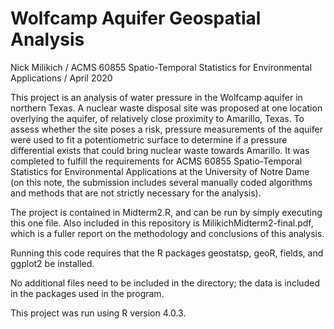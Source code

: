 # Wolfcamp Aquifer Geospatial Analysis

Nick Milikich /
ACMS 60855 Spatio-Temporal Statistics for Environmental Applications /
April 2020

This project is an analysis of water pressure in the Wolfcamp aquifer in northern Texas. A nuclear waste disposal site was proposed at one location overlying the aquifer, of relatively close proximity to Amarillo, Texas. To assess whether the site poses a risk, pressure measurements of the aquifer were used to fit a potentiometric surface to determine if a pressure differential exists that could bring nuclear waste towards Amarillo. It was completed to fulfill the requirements for ACMS 60855 Spatio-Temporal Statistics for Environmental Applications at the University of Notre Dame (on this note, the submission includes several manually coded algorithms and methods that are not strictly necessary for the analysis).

The project is contained in Midterm2.R, and can be run by simply executing this one file. Also included in this repository is MilikichMidterm2-final.pdf, which is a fuller report on the methodology and conclusions of this analysis.

Running this code requires that the R packages geostatsp, geoR, fields, and ggplot2 be installed.

No additional files need to be included in the directory; the data is included in the packages used in the program.

This project was run using R version 4.0.3.
